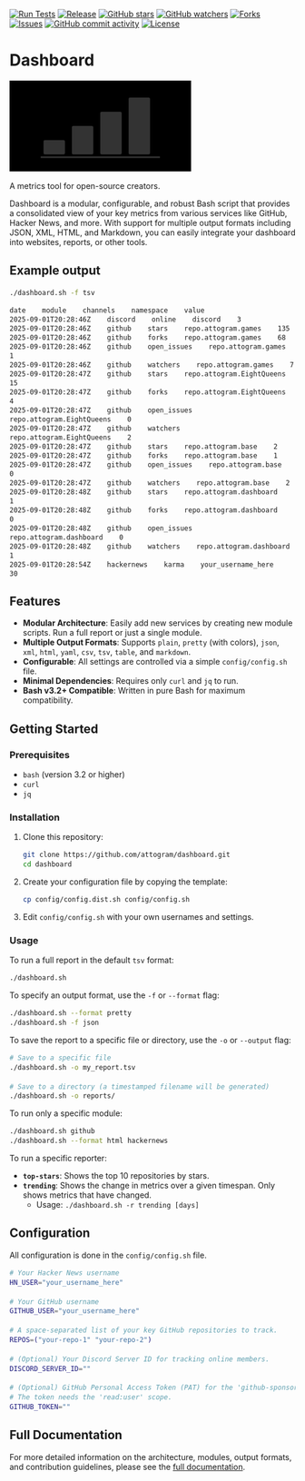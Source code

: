 [![Run Tests](https://github.com/attogram/dashboard/actions/workflows/ci.yml/badge.svg)](https://github.com/attogram/dashboard/actions/workflows/ci.yml)
[![Release](https://img.shields.io/github/v/release/attogram/dashboard?style=flat)](https://github.com/attogram/dashboard/releases)
[![GitHub stars](https://img.shields.io/github/stars/attogram/dashboard?style=flat)](https://github.com/attogram/dashboard/stargazers)
[![GitHub watchers](https://img.shields.io/github/watchers/attogram/dashboard?style=flat)](https://github.com/attogram/dashboard/watchers)
[![Forks](https://img.shields.io/github/forks/attogram/dashboard?style=flat)](https://github.com/attogram/dashboard/forks)
[![Issues](https://img.shields.io/github/issues/attogram/dashboard?style=flat)](https://github.com/attogram/dashboard/issues)
[![GitHub commit activity](https://img.shields.io/github/commit-activity/t/attogram/dashboard?style=flat)](https://github.com/attogram/dashboard/commits/main/)
[![License](https://img.shields.io/github/license/attogram/dashboard?style=flat)](./LICENSE)

# Dashboard

![Dashboard Logo](./docs/logos/logo.320.160.png)

A metrics tool for open-source creators.

Dashboard is a modular, configurable, and robust Bash script that provides a consolidated view of your key metrics from various services like GitHub, Hacker News, and more. With support for multiple output formats including JSON, XML, HTML, and Markdown, you can easily integrate your dashboard into websites, reports, or other tools.

## Example output

```bash
./dashboard.sh -f tsv
```

```csv
date    module    channels    namespace    value
2025-09-01T20:28:46Z    discord    online    discord    3
2025-09-01T20:28:46Z    github    stars    repo.attogram.games    135
2025-09-01T20:28:46Z    github    forks    repo.attogram.games    68
2025-09-01T20:28:46Z    github    open_issues    repo.attogram.games    1
2025-09-01T20:28:46Z    github    watchers    repo.attogram.games    7
2025-09-01T20:28:47Z    github    stars    repo.attogram.EightQueens    15
2025-09-01T20:28:47Z    github    forks    repo.attogram.EightQueens    4
2025-09-01T20:28:47Z    github    open_issues    repo.attogram.EightQueens    0
2025-09-01T20:28:47Z    github    watchers    repo.attogram.EightQueens    2
2025-09-01T20:28:47Z    github    stars    repo.attogram.base    2
2025-09-01T20:28:47Z    github    forks    repo.attogram.base    1
2025-09-01T20:28:47Z    github    open_issues    repo.attogram.base    0
2025-09-01T20:28:47Z    github    watchers    repo.attogram.base    2
2025-09-01T20:28:48Z    github    stars    repo.attogram.dashboard    1
2025-09-01T20:28:48Z    github    forks    repo.attogram.dashboard    0
2025-09-01T20:28:48Z    github    open_issues    repo.attogram.dashboard    0
2025-09-01T20:28:48Z    github    watchers    repo.attogram.dashboard    1
2025-09-01T20:28:54Z    hackernews    karma    your_username_here    30
```

## Features

- **Modular Architecture**: Easily add new services by creating new module scripts. Run a full report or just a single module.
- **Multiple Output Formats**: Supports `plain`, `pretty` (with colors), `json`, `xml`, `html`, `yaml`, `csv`, `tsv`, `table`, and `markdown`.
- **Configurable**: All settings are controlled via a simple `config/config.sh` file.
- **Minimal Dependencies**: Requires only `curl` and `jq` to run.
- **Bash v3.2+ Compatible**: Written in pure Bash for maximum compatibility.

## Getting Started

### Prerequisites

- `bash` (version 3.2 or higher)
- `curl`
- `jq`

### Installation

1.  Clone this repository:

    ```bash
    git clone https://github.com/attogram/dashboard.git
    cd dashboard
    ```

2.  Create your configuration file by copying the template:

    ```bash
    cp config/config.dist.sh config/config.sh
    ```

3.  Edit `config/config.sh` with your own usernames and settings.

### Usage

To run a full report in the default `tsv` format:

```bash
./dashboard.sh
```

To specify an output format, use the `-f` or `--format` flag:

```bash
./dashboard.sh --format pretty
./dashboard.sh -f json
```

To save the report to a specific file or directory, use the `-o` or `--output` flag:

```bash
# Save to a specific file
./dashboard.sh -o my_report.tsv

# Save to a directory (a timestamped filename will be generated)
./dashboard.sh -o reports/
```

To run only a specific module:

```bash
./dashboard.sh github
./dashboard.sh --format html hackernews
```

To run a specific reporter:

- **`top-stars`**: Shows the top 10 repositories by stars.
- **`trending`**: Shows the change in metrics over a given timespan. Only shows metrics that have changed.
  - Usage: `./dashboard.sh -r trending [days]`

## Configuration

All configuration is done in the `config/config.sh` file.

```bash
# Your Hacker News username
HN_USER="your_username_here"

# Your GitHub username
GITHUB_USER="your_username_here"

# A space-separated list of your key GitHub repositories to track.
REPOS=("your-repo-1" "your-repo-2")

# (Optional) Your Discord Server ID for tracking online members.
DISCORD_SERVER_ID=""

# (Optional) GitHub Personal Access Token (PAT) for the 'github-sponsors' module.
# The token needs the 'read:user' scope.
GITHUB_TOKEN=""
```

## Full Documentation

For more detailed information on the architecture, modules, output formats, and contribution guidelines, please see the [full documentation](./docs/README.md).
